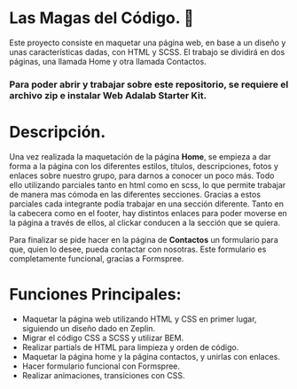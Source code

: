 # Las Magas del Código. 🧙 

Este proyecto consiste en maquetar una página web, en base a un
diseño y unas características dadas, con HTML y SCSS.
El trabajo se dividirá en dos páginas, una llamada Home y otra
llamada Contactos.

### Para poder abrir y trabajar sobre este repositorio, se requiere el archivo zip e instalar Web Adalab Starter Kit.

# Descripción.

Una vez realizada la maquetación de la página **Home**, se empieza
a dar forma a la página con los diferentes estilos, títulos,
descripciones, fotos y enlaces sobre nuestro grupo, para darnos a
conocer un poco más.
Todo ello utilizando parciales tanto en html
como en scss, lo que permite trabajar de manera mas cómoda en
las diferentes secciones. Gracias a estos parciales cada integrante
podía trabajar en una sección diferente.
Tanto en la cabecera como en el footer, hay distintos enlaces para
poder moverse en la página a través de ellos, al clickar conducen
a la sección que se quiera.

Para finalizar se pide hacer en la página de **Contactos** un
formulario para que, quien lo desee, pueda contactar con nosotras.
Este formulario es completamente funcional, gracias a Formspree.

# Funciones Principales: 
 - Maquetar la página web utilizando HTML y CSS en primer lugar, siguiendo un diseño dado en Zeplin. 
 - Migrar el código CSS a SCSS y utilizar BEM. 
 - Realizar partials de HTML para limpieza y orden de código. 
 - Maquetar la página home y la página contactos, y unirlas con enlaces. 
 - Hacer formulario funcional con Formspree.
 - Realizar animaciones, transiciones con CSS. 
